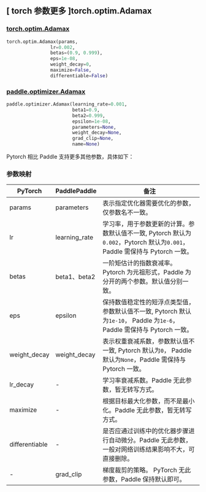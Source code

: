 ## [ torch 参数更多 ]torch.optim.Adamax

### [torch.optim.Adamax](https://pytorch.org/docs/stable/generated/torch.optim.Adamax.html)

```python
torch.optim.Adamax(params,
                lr=0.002,
                betas=(0.9, 0.999),
                eps=1e-08,
                weight_decay=0,
                maximize=False,
                differentiable=False)
```

### [paddle.optimizer.Adamax](https://www.paddlepaddle.org.cn/documentation/docs/zh/api/paddle/optimizer/Adamax_cn.html)

```python
paddle.optimizer.Adamax(learning_rate=0.001,
                        beta1=0.9,
                        beta2=0.999,
                        epsilon=1e-08,
                        parameters=None,
                        weight_decay=None,
                        grad_clip=None,
                        name=None)
```

Pytorch 相比 Paddle 支持更多其他参数，具体如下：

### 参数映射

| PyTorch                             | PaddlePaddle | 备注                                                                    |
| ----------------------------------- | ------------ | ----------------------------------------------------------------------- |
| params     | parameters           | 表示指定优化器需要优化的参数，仅参数名不一致。                      |
| lr     | learning_rate       | 学习率，用于参数更新的计算。参数默认值不一致, Pytorch 默认为`0.002`，Pytorch 默认为`0.001`，Paddle 需保持与 Pytorch 一致。                    |
| betas     | beta1、beta2       | 一阶矩估计的指数衰减率。Pytorch 为元祖形式，Paddle 为分开的两个参数。默认值分别一致。                          |
| eps       | epsilon        | 保持数值稳定性的短浮点类型值，参数默认值不一致, Pytorch 默认为`1e-10`， Paddle 为`1e-6`，Paddle 需保持与 Pytorch 一致。    |
| weight_decay           | weight_decay     | 表示权重衰减系数，参数默认值不一致, Pytorch 默认为`0`， Paddle 默认为`None`，Paddle 需保持与 Pytorch 一致。         |
| lr_decay           | -     | 学习率衰减系数。Paddle 无此参数，暂无转写方式。         |
| maximize           | -     | 根据目标最大化参数，而不是最小化。Paddle 无此参数，暂无转写方式。         |
| differentiable      | -     | 是否应通过训练中的优化器步骤进行自动微分。Paddle 无此参数，一般对网络训练结果影响不大，可直接删除。      |
| -          | grad_clip            | 梯度裁剪的策略。 PyTorch 无此参数，Paddle 保持默认即可。       |
